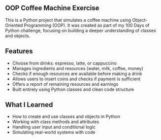 ## OOP Coffee Machine Exercise

This is a Python project that simulates a coffee machine using Object-Oriented Programming (OOP). It was created as part of my 100 Days of Python challenge, focusing on building a deeper understanding of classes and objects.

## Features

- Choose from drinks: espresso, latte, or cappuccino  
- Manages ingredients and resources (water, milk, coffee, money)  
- Checks if enough resources are available before making a drink  
- Allows users to insert coins and checks if payment is sufficient  
- Offers a report of remaining resources and earnings  
- Built entirely using Python classes and clean code structure

## What I Learned

- How to create and use classes and objects in Python  
- Working with class methods and attributes  
- Handling user input and conditional logic  
- Simulating real-world systems with code